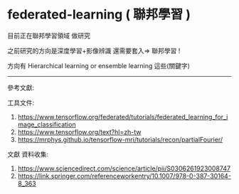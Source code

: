 # federated-learning ( 聯邦學習 )
目前正在聯邦學習領域 做研究

之前研究的方向是深度學習+影像辨識 還需要套入=> 聯邦學習 ! 

方向有 Hierarchical learning or ensemble learning 這些(關鍵字)

------------------------------------------------------------------
參考文獻:
  
工具文件:
1. https://www.tensorflow.org/federated/tutorials/federated_learning_for_image_classification
2. https://www.tensorflow.org/text?hl=zh-tw
3. https://mrphys.github.io/tensorflow-mri/tutorials/recon/partialFourier/

文獻 資料收集:
1. https://www.sciencedirect.com/science/article/pii/S0306261923008747
2. https://link.springer.com/referenceworkentry/10.1007/978-0-387-30164-8_363



